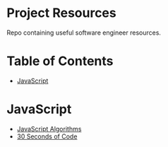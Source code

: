 # Project Resources <!-- omit in toc -->

Repo containing useful software engineer resources.

# Table of Contents <!-- omit in toc -->
- [JavaScript](#javascript)

# JavaScript

- [JavaScript Algorithms](https://github.com/trekhleb/javascript-algorithms)
- [30 Seconds of Code](https://github.com/30-seconds/30-seconds-of-code)
